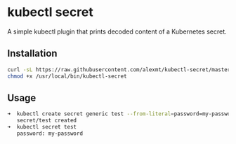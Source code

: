 # kubectl secret

A simple kubectl plugin that prints decoded content of a Kubernetes secret.

## Installation

```bash
curl -sL https://raw.githubusercontent.com/alexmt/kubectl-secret/master/kubectl-secret -o /usr/local/bin/kubectl-secret
chmod +x /usr/local/bin/kubectl-secret
```

## Usage

```bash
➜  kubectl create secret generic test --from-literal=password=my-password
   secret/test created
➜  kubectl secret test
   password: my-password
```